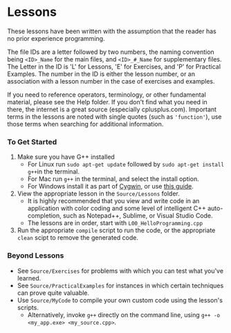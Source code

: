 # Lessons

These lessons have been written with the assumption that the reader has no prior experience programming.

The file IDs are a letter followed by two numbers, the naming convention being ```<ID>_Name``` for the main files, and ```<ID>_#_Name``` for supplementary files. The Letter in the ID is 'L' for Lessons, 'E' for Exercises, and 'P' for Practical Examples. The number in the ID is either the lesson number, or an association with a lesson number in the case of exercises and examples.

If you need to reference operators, terminology, or other fundamental material, please see the Help folder. If you don't find what you need in there, the internet is a great source (especially cplusplus.com). Important terms in the lessons are noted with single quotes (such as ```'function'```), use those terms when searching for additional information.

### To Get Started

1. Make sure you have G++ installed
   - For Linux run `sudo apt-get update` followed by `sudo apt-get install g++`in the terminal.
   - For Mac run `g++` in the terminal, and select the install option.
   - For Windows install it as part of [Cygwin](https://www.cygwin.com/), or use [this guide](https://www3.cs.stonybrook.edu/~alee/g++/g++.html).
2. View the appropriate lesson in the `Source/Lessons` folder.
   - It is highly recommended that you view and write code in an application with color coding and some level of intelligent C++ auto-completion, such as Notepad++, Sublime, or Visual Studio Code.
   - The lessons are in order, start with `L00_HelloProgramming.cpp`
3. Run the appropriate `compile` script to run the code, or the appropriate `clean` scipt to remove the generated code.


### Beyond Lessons

* See `Source/Exercises` for problems with which you can test what you've learned.
* See `Source/PracticalExamples` for instances in which certain techniques can prove quite valuable.
* Use `Source/MyCode` to compile your own custom code using the lesson's scripts.
   * Alternatively, invoke `g++` directly on the command line, using `g++ -o <my_app.exe> <my_source.cpp>`.